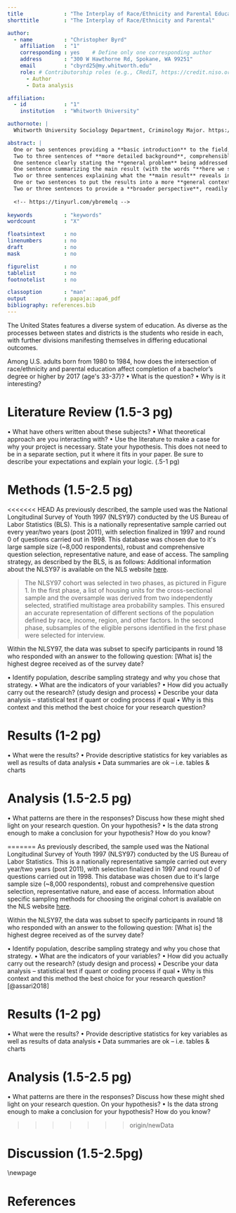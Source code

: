 ```yaml
---
title             : "The Interplay of Race/Ethnicity and Parental Education in College Completion: A Cohort Analysis"
shorttitle        : "The Interplay of Race/Ethnicity and Parental"

author: 
  - name          : "Christopher Byrd"
    affiliation   : "1"
    corresponding : yes    # Define only one corresponding author
    address       : "300 W Hawthorne Rd, Spokane, WA 99251"
    email         : "cbyrd25@my.whitworth.edu"
    role: # Contributorship roles (e.g., CRediT, https://credit.niso.org/)
      - Author
      - Data analysis

affiliation:
  - id            : "1"
    institution   : "Whitworth University"

authornote: |
  Whitworth University Sociology Department, Criminology Major. https://orcid.org/0009-0004-0100-0798

abstract: |
  One or two sentences providing a **basic introduction** to the field,  comprehensible to a scientist in any discipline.
  Two to three sentences of **more detailed background**, comprehensible  to scientists in related disciplines.
  One sentence clearly stating the **general problem** being addressed by  this particular study.
  One sentence summarizing the main result (with the words "**here we show**" or their equivalent).
  Two or three sentences explaining what the **main result** reveals in direct comparison to what was thought to be the case previously, or how the  main result adds to previous knowledge.
  One or two sentences to put the results into a more **general context**.
  Two or three sentences to provide a **broader perspective**, readily comprehensible to a scientist in any discipline.
  
  <!-- https://tinyurl.com/ybremelq -->
  
keywords          : "keywords"
wordcount         : "X"

floatsintext      : no
linenumbers       : no
draft             : no
mask              : no

figurelist        : no
tablelist         : no
footnotelist      : no

classoption       : "man"
output            : papaja::apa6_pdf
bibliography: references.bib
---
```




The United States features a diverse system of education. As diverse as the processes between states and districts is the students who reside in each, with further divisions manifesting themselves in differing educational outcomes.

Among U.S. adults born from 1980 to 1984, how does the intersection of race/ethnicity and parental education affect completion of a bachelor’s degree or higher by 2017 (age's 33-37)? • What is the question? • Why is it interesting?

# Literature Review (1.5-3 pg)

• What have others written about these subjects? • What theoretical approach are you interacting with? • Use the literature to make a case for why your project is necessary. State your hypothesis. This does not need to be in a separate section, put it where it fits in your paper. Be sure to describe your expectations and explain your logic. (.5-1 pg)

# Methods (1.5-2.5 pg)

<<<<<<< HEAD
As previously described, the sample used was the National Longitudinal Survey of Youth 1997 (NLSY97) conducted by the US Bureau of Labor Statistics (BLS). This is a nationally representative sample carried out every year/two years (post 2011), with selection finalized in 1997 and round 0 of questions carried out in 1998. This database was chosen due to it's large sample size (\~8,000 respondents), robust and comprehensive question selection, representative nature, and ease of access. The sampling strategy, as described by the BLS, is as follows: Additional information about the NLSY97 is available on the NLS website [here](https://www.nlsinfo.org/content/cohorts/nlsy97 "NLS Info website").

> The NLSY97 cohort was selected in two phases, as pictured in Figure 1. In the first phase, a list of housing units for the cross-sectional sample and the oversample was derived from two independently selected, stratified multistage area probability samples. This ensured an accurate representation of different sections of the population defined by race, income, region, and other factors. In the second phase, subsamples of the eligible persons identified in the first phase were selected for interview.

Within the NLSY97, the data was subset to specify participants in round 18 who responded with an answer to the following question: [What is] the highest degree received as of the survey date?

• Identify population, describe sampling strategy and why you chose that strategy. • What are the indicators of your variables? • How did you actually carry out the research? (study design and process) • Describe your data analysis – statistical test if quant or coding process if qual • Why is this context and this method the best choice for your research question?

# Results (1-2 pg)

• What were the results? • Provide descriptive statistics for key variables as well as results of data analysis • Data summaries are ok – i.e. tables & charts

# Analysis (1.5-2.5 pg)

• What patterns are there in the responses? Discuss how these might shed light on your research question. On your hypothesis? • Is the data strong enough to make a conclusion for your hypothesis? How do you know?

=======
As previously described, the sample used was the National Longitudinal Survey of Youth 1997 (NLSY97) conducted by the US Bureau of Labor Statistics. This is a nationally representative sample carried out every year/two years (post 2011), with selection finalized in 1997 and round 0 of questions carried out in 1998. This database was chosen due to it's large sample size (\~8,000 respondents), robust and comprehensive question selection, representative nature, and ease of access. Information about specific sampling methods for choosing the original cohort is available on the NLS website [here](https://www.nlsinfo.org/content/cohorts/nlsy97 "NLS Info website").

Within the NLSY97, the data was subset to specify participants in round 18 who responded with an answer to the following question: [What is] the highest degree received as of the survey date?

• Identify population, describe sampling strategy and why you chose that strategy. • What are the indicators of your variables? • How did you actually carry out the research? (study design and process) • Describe your data analysis – statistical test if quant or coding process if qual • Why is this context and this method the best choice for your research question? [@assari2018]

# Results (1-2 pg)

• What were the results? • Provide descriptive statistics for key variables as well as results of data analysis • Data summaries are ok – i.e. tables & charts

# Analysis (1.5-2.5 pg)

• What patterns are there in the responses? Discuss how these might shed light on your research question. On your hypothesis? • Is the data strong enough to make a conclusion for your hypothesis? How do you know?

>>>>>>> origin/newData
# Discussion (1.5-2.5pg)

\newpage

# References
